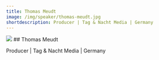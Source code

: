 ```yaml
---
title: Thomas Meudt
image: /img/speaker/thomas-meudt.jpg
shortdescription: Producer | Tag & Nacht Media | Germany
---
```

<img src="/img/speaker/thomas-meudt.jpg">
## Thomas Meudt

Producer | Tag & Nacht Media | Germany

